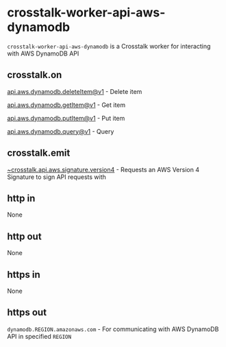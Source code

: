 crosstalk-worker-api-aws-dynamodb
=================================

`crosstalk-worker-api-aws-dynamodb` is a Crosstalk worker for interacting with AWS DynamoDB API

## crosstalk.on

[api.aws.dynamodb.deleteItem@v1](/crosstalk/crosstalk-worker-api-aws-dynamodb/wiki/api.aws.dynamodb.deleteItem@v1) - Delete item

[api.aws.dynamodb.getItem@v1](/crosstalk/crosstalk-worker-api-aws-dynamodb/wiki/api.aws.dynamodb.getItem@v1) - Get item

[api.aws.dynamodb.putItem@v1](/crosstalk/crosstalk-worker-api-aws-dynamodb/wiki/api.aws.dynamodb.putItem@v1) - Put item

[api.aws.dynamodb.query@v1](/crosstalk/crosstalk-worker-api-aws-dynamodb/wiki/api.aws.dynamodb.query@v1) - Query

## crosstalk.emit

[~crosstalk.api.aws.signature.version4](/crosstalk/crosstalk-worker-api-aws-signature-version4/wiki/api.aws.signature.version4) - Requests an AWS Version 4 Signature to sign API requests with

## http in

None

## http out

None

## https in

None

## https out

`dynamodb.REGION.amazonaws.com` - For communicating with AWS DynamoDB API in specified `REGION`

